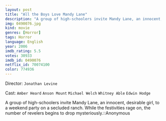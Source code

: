 ```yaml
---
layout: post
title: "All the Boys Love Mandy Lane"
description: "A group of high-schoolers invite Mandy Lane, an innocent, desirable girl, to a weekend party on a secluded ranch. While the festivities rage on, the number of revelers begins to drop mysteriously.::Anonymous.."
img: 0490076.jpg
kind: movie
genres: [Horror]
tags: Horror 
language: English
year: 2006
imdb_rating: 5.5
votes: 30933
imdb_id: 0490076
netflix_id: 70074100
color: 774936
---
```

Director: `Jonathan Levine`  

Cast: `Amber Heard` `Anson Mount` `Michael Welch` `Whitney Able` `Edwin Hodge` 

A group of high-schoolers invite Mandy Lane, an innocent, desirable girl, to a weekend party on a secluded ranch. While the festivities rage on, the number of revelers begins to drop mysteriously.::Anonymous